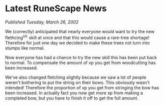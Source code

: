 # Latest RuneScape News
*Published Tuesday, March 26, 2002*

We (correctly) anticipated that nearly everyone would want to try the new flethcing<sup>sic</sup> skill at once and that this would cause a rare-tree shortage! Therefore for just one day we decided to make these trees not turn into stumps like normal.

Now everyone has had a chance to try the new skill this has been put back to normal. To compensate the amount of xp you get from woodcutting has been increased.

We've also changed fletching slightly because we saw a lot of people weren't bothering to put the string on their bows. This obviously wasn't intended! Therefore the proportion of xp you get from stringing the bow has been increased. In actually fact you now get more xp from making a completed bow, but you have to finish it off to get the full amount.
